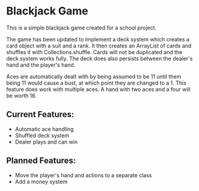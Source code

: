 # Blackjack Game
This is a simple blackjack game created for a school project.

The game has been updated to implement a deck system which creates a card object with a suit and a rank. It then creates an ArrayList of cards and shuffles it with Collections.shuffle. Cards will not be duplicated and the deck system works fully. The deck does also persists between the dealer's hand and the player's hand.

Aces are automatically dealt with by being assumed to be 11 until them being 11 would cause a bust, at which point they are changed to a 1. This feature does work with multiple aces. A hand with two aces and a four will be worth 16.

## Current Features:
- Automatic ace handling
- Shuffled deck system
- Dealer plays and can win

## Planned Features:
- Move the player's hand and actions to a separate class
- Add a money system